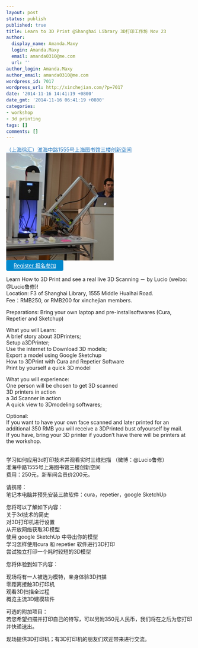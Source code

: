 ```yaml
---
layout: post
status: publish
published: true
title: Learn to 3D Print @Shanghai Library 3D打印工作坊 Nov 23
author:
  display_name: Amanda.Maxy
  login: Amanda.Maxy
  email: amanda0310@me.com
  url: ''
author_login: Amanda.Maxy
author_email: amanda0310@me.com
wordpress_id: 7017
wordpress_url: http://xinchejian.com/?p=7017
date: '2014-11-16 14:41:19 +0800'
date_gmt: '2014-11-16 06:41:19 +0800'
categories:
- workshop
- 3d printing
tags: []
comments: []
---
```

<p><a style="color: #2578bf;" href="http://www.huodongxing.com/event/map/2254258294900">（上海徐汇）淮海中路1555号上海图书馆三楼创新空间</a><br />
<a href="/uploads/2014/06/DSC_5975.jpg"><img src="/uploads/2014/06/DSC_5975-290x290.jpg" alt="DSC_5975" width="290" height="290" class="aligncenter size-thumbnail wp-image-6465" /></a><br />
<a style="background-color:#0088CC;color:white;border-radius:4px;cursor:pointer;font-size:14px;padding:6px 20px;" href="http://www.huodongxing.com/event/2254258294900" target="_blank" title="立即报名">Register 报名参加</a><br />
<!--:en--><br />
Learn How to 3D Print and see a real live 3D Scanning － by Lucio (weibo: @Lucio鲁修)!<br />
Location: F3 of Shanghai Library, 1555 Middle Huaihai Road.<br />
Fee：RMB250, or RMB200 for xinchejian members. </p>
<p>Preparations: Bring your own laptop and pre-installsoftwares (Cura, Repetier and Sketchup)</p>
<p>What you will Learn:<br />
A brief story about 3DPrinters;<br />
Setup a3DPrinter;<br />
Use the internet to Download 3D models;<br />
Export a model using Google Sketchup<br />
How to 3DPrint with Cura and Repetier Software<br />
Print by yourself a quick 3D model</p>
<p>What you will experience:<br />
One person will be chosen to get 3D scanned<br />
3D printers in action<br />
a 3d Scanner in action<br />
A quick view to 3Dmodeling softwares;</p>
<p>Optional:<br />
If you want to have your own face scanned and later printed for an additional 350 RMB you will receive a 3DPrinted bust ofyourself by mail.<br />
If you have, bring your 3D printer if youdon&rsquo;t have there will be printers at the workshop.<br />
<!--:--></p>
<p><!--:zh--><br />
学习如何应用3d打印技术并观看实时三维扫描 （微博：@Lucio鲁修）<br />
淮海中路1555号上海图书馆三楼创新空间<br />
费用：250元，新车间会员价200元。</p>
<p>请携带：<br />
笔记本电脑并预先安装三款软件：cura，repetier，google SketchUp</p>
<p>您将可以了解如下内容：<br />
关于3d技术的简史<br />
对3D打印机进行设置<br />
从开放网络获取3D模型<br />
使用 google SketchUp 中导出你的模型<br />
学习怎样使用cura 和 repetier 软件进行3D打印<br />
尝试独立打印一个耗时较短的3D模型</p>
<p>您将体验到如下内容：</p>
<p>现场将有一人被选为模特，亲身体验3D扫描<br />
零距离接触3D打印机<br />
观看3D扫描全过程<br />
概览主流3D建模软件</p>
<p>可选的附加项目：<br />
若您希望扫描并打印自己的特写，可以另附350元人民币，我们将在之后为您打印并快递送出。</p>
<p>现场提供3D打印机；有3D打印机的朋友们欢迎带来进行交流。<br />
<!--:--></p>
